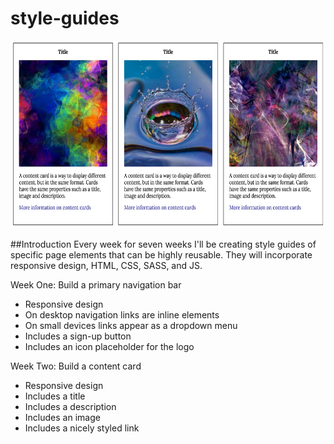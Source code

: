 # style-guides

<img src="img/content-cards.png" alt="content cards" height="300px" width="600px">

##Introduction
Every week for seven weeks I'll be creating style guides of specific page elements that can be highly reusable. They will incorporate responsive design, HTML, CSS, SASS, and JS.

Week One: Build a primary navigation bar
* Responsive design
* On desktop navigation links are inline elements
* On small devices links appear as a dropdown menu
* Includes a sign-up button
* Includes an icon placeholder for the logo

Week Two: Build a content card
* Responsive design
* Includes a title
* Includes a description
* Includes an image
* Includes a nicely styled link
